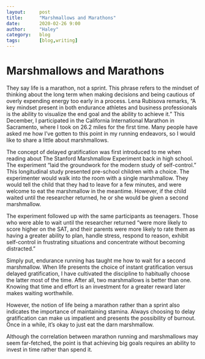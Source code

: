 ```yaml
---
layout:     post
title:      "Marshmallows and Marathons"
date:       2020-02-26 9:00
author:     "Haley"
category:   blog
tags:       [blog,writing]
---
```


# Marshmallows and Marathons
They say life is a marathon, not a sprint. This phrase refers to the mindset of thinking about the long term when making decisions and being cautious of overly expending energy too early in a process. Lena Rubisova remarks, “A key mindset present in both endurance athletes and business professionals is the ability to visualize the end goal and the ability to achieve it.” This December, I participated in the California International Marathon in Sacramento, where I took on 26.2 miles for the first time. Many people have asked me how I’ve gotten to this point in my running endeavors, so I would like to share a little about marshmallows.
<br>

The concept of delayed gratification was first introduced to me when reading about The Stanford Marshmallow Experiment back in high school. The experiment “laid the groundwork for the modern study of self-control.” This longitudinal study presented pre-school children with a choice. The experimenter would walk into the room with a single marshmallow. They would tell the child that they had to leave for a few minutes, and were welcome to eat the marshmallow in the meantime. However, if the child waited until the researcher returned, he or she would be given a second marshmallow.
<br>

The experiment followed up with the same participants as teenagers. Those who were able to wait until the researcher returned “were more likely to score higher on the SAT, and their parents were more likely to rate them as having a greater ability to plan, handle stress, respond to reason, exhibit self-control in frustrating situations and concentrate without becoming distracted.”
<br>

Simply put, endurance running has taught me how to wait for a second marshmallow. When life presents the choice of instant gratification versus delayed gratification, I have cultivated the discipline to habitually choose the latter most of the time. After all, two marshmallows is better than one. Knowing that time and effort is an investment for a greater reward later makes waiting worthwhile.
<br>

However, the notion of life being a marathon rather than a sprint also indicates the importance of maintaining stamina. Always choosing to delay gratification can make us impatient and presents the possibility of burnout. Once in a while, it’s okay to just eat the darn marshmallow.
<br>

Although the correlation between marathon running and marshmallows may seem far-fetched, the point is that achieving big goals requires an ability to invest in time rather than spend it.
